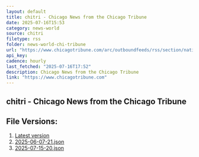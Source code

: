 ```yaml
---
layout: default
title: chitri - Chicago News from the Chicago Tribune
date: 2025-07-16T15:53
category: news-world
source: chitri
filetype: rss
folder: news-world-chi-tribune
url: "https://www.chicagotribune.com/arc/outboundfeeds/rss/section/nation-world/&sort=display_date:desc"
api_key: 
cadence: hourly
last_fetched: "2025-07-16T17:52"
description: Chicago News from the Chicago Tribune
link: "https://www.chicagotribune.com"
---
```


## chitri - Chicago News from the Chicago Tribune

<div id="data-chart"></div>
<div id="data-table"></div>
<script>
document.addEventListener('DOMContentLoaded', function(){
  document.getElementById('data-table').textContent = 'This source isn't supported for tables yet.';
});
</script>

## File Versions:
1. [Latest version](./latest.json)
2. [2025-06-07-21.json](./2025-06-07-21.json)
3. [2025-07-15-20.json](./2025-07-15-20.json)
